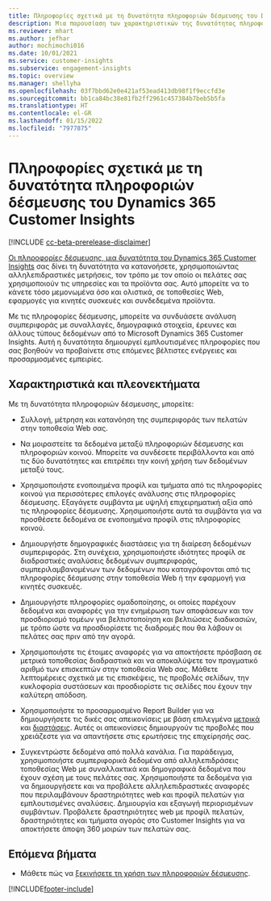 ```yaml
---
title: Πληροφορίες σχετικά με τη δυνατότητα πληροφοριών δέσμευσης του Dynamics 365 Customer Insights
description: Μια παρουσίαση των χαρακτηριστικών της δυνατότητας πληροφοριών δέσμευσης.
ms.reviewer: mhart
ms.author: jefhar
author: mochimochi016
ms.date: 10/01/2021
ms.service: customer-insights
ms.subservice: engagement-insights
ms.topic: overview
ms.manager: shellyha
ms.openlocfilehash: 03f7bbd62e0e421af53ead413db98f1f9eccfd3e
ms.sourcegitcommit: bb1ca84bc38e81fb2ff2961c457384b7beb5b5fa
ms.translationtype: HT
ms.contentlocale: el-GR
ms.lasthandoff: 01/15/2022
ms.locfileid: "7977875"
---
```

# <a name="about-dynamics-365-customer-insights-engagement-insights-capability"></a>Πληροφορίες σχετικά με τη δυνατότητα πληροφοριών δέσμευσης του Dynamics 365 Customer Insights 

[!INCLUDE [cc-beta-prerelease-disclaimer](includes/cc-beta-prerelease-disclaimer.md)]

[Οι πληροφορίες δέσμευσης, μια δυνατότητα του Dynamics 365 Customer Insights](https://dynamics.microsoft.com/ai/customer-insights/engagement-insights-capability/) σας δίνει τη δυνατότητα να κατανοήσετε, χρησιμοποιώντας αλληλεπιδραστικές μετρήσεις, τον τρόπο με τον οποίο οι πελάτες σας χρησιμοποιούν τις υπηρεσίες και τα προϊόντα σας. Αυτό μπορείτε να το κάνετε τόσο μεμονωμένα όσο και ολιστικά, σε τοποθεσίες Web, εφαρμογές για κινητές συσκευές και συνδεδεμένα προϊόντα.

Με τις πληροφορίες δέσμευσης, μπορείτε να συνδυάσετε ανάλυση συμπεριφοράς με συναλλαγές, δημογραφικά στοιχεία, έρευνες και άλλους τύπους δεδομένων από το Microsoft Dynamics 365 Customer Insights. Αυτή η δυνατότητα δημιουργεί εμπλουτισμένες πληροφορίες που σας βοηθούν να προβαίνετε στις επόμενες βέλτιστες ενέργειες και προσαρμοσμένες εμπειρίες.

## <a name="features-and-benefits"></a>Χαρακτηριστικά και πλεονεκτήματα

Με τη δυνατότητα πληροφοριών δέσμευσης, μπορείτε:

- Συλλογή, μέτρηση και κατανόηση της συμπεριφοράς των πελατών στην τοποθεσία Web σας.

- Να μοιραστείτε τα δεδομένα μεταξύ πληροφοριών δέσμευσης και πληροφοριών κοινού. Μπορείτε να συνδέσετε περιβάλλοντα και από τις δύο δυνατότητες και επιτρέπει την κοινή χρήση των δεδομένων μεταξύ τους.

- Χρησιμοποιήστε ενοποιημένα προφίλ και τμήματα από τις πληροφορίες κοινού για περισσότερες επιλογές ανάλυσης στις πληροφορίες δέσμευσης. Εξαγάγετε συμβάντα με υψηλή επιχειρηματική αξία από τις πληροφορίες δέσμευσης. Χρησιμοποιήστε αυτά τα συμβάντα για να προσθέσετε δεδομένα σε ενοποιημένα προφίλ στις πληροφορίες κοινού.

- Δημιουργήστε δημογραφικές διαστάσεις για τη διαίρεση δεδομένων συμπεριφοράς. Στη συνέχεια, χρησιμοποιήστε ιδιότητες προφίλ σε διαδραστικές αναλύσεις δεδομένων συμπεριφοράς, συμπεριλαμβανομένων των δεδομένων που καταγράφονται από τις πληροφορίες δέσμευσης στην τοποθεσία Web ή την εφαρμογή για κινητές συσκευές.

- Δημιουργήστε πληροφορίες ομαδοποίησης, οι οποίες παρέχουν δεδομένα και αναφορές για την ενημέρωση των αποφάσεων και τον προσδιορισμό τομέων για βελτιστοποίηση και βελτιώσεις διαδικασιών, με τρόπο ώστε να προσδιορίσετε τις διαδρομές που θα λάβουν οι πελάτες σας πριν από την αγορά. 

-  Χρησιμοποιήστε τις έτοιμες αναφορές για να αποκτήσετε πρόσβαση σε μετρικά τοποθεσίας διαδραστικά και να αποκαλύψετε τον πραγματικό αριθμό των επισκεπτών στην τοποθεσία Web σας. Μάθετε λεπτομέρειες σχετικά με τις επισκέψεις, τις προβολές σελίδων, την κυκλοφορία συστάσεων και προσδιορίστε τις σελίδες που έχουν την καλύτερη απόδοση.

- Χρησιμοποιήστε το προσαρμοσμένο Report Builder για να δημιουργήσετε τις δικές σας απεικονίσεις με βάση επιλεγμένα [μετρικά](glossary.md) και [διαστάσεις](glossary.md). Αυτές οι απεικονίσεις δημιουργούν τις προβολές που χρειάζεστε για να απαντήσετε στις ερωτήσεις της επιχείρησής σας.

- Συγκεντρώστε δεδομένα από πολλά κανάλια. Για παράδειγμα, χρησιμοποιήστε συμπεριφορικά δεδομένα από αλληλεπιδράσεις τοποθεσίας Web με συναλλακτικά και δημογραφικά δεδομένα που έχουν σχέση με τους πελάτες σας. Χρησιμοποιήστε τα δεδομένα για να δημιουργήσετε και να προβάλετε αλληλεπιδραστικές αναφορές που περιλαμβάνουν δραστηριότητες web και προφίλ πελατών για εμπλουτισμένες αναλύσεις. Δημιουργία και εξαγωγή περιορισμένων συμβάντων. Προβάλετε δραστηριότητες web με προφίλ πελατών, δραστηριότητες και τμήματα αγοράς στο Customer Insights για να αποκτήσετε άποψη 360 μοιρών των πελατών σας.

## <a name="next-steps"></a>Επόμενα βήματα

- Μάθετε πώς να [ξεκινήσετε τη χρήση των πληροφοριών δέσμευσης](get-started.md).


[!INCLUDE[footer-include](../includes/footer-banner.md)]
